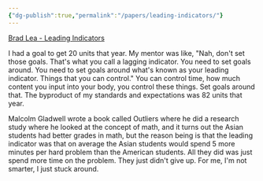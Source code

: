 ```yaml
---
{"dg-publish":true,"permalink":"/papers/leading-indicators/"}
---
```



[Brad Lea - Leading Indicators](https://www.facebook.com/TheRealBradLea/videos/the-truth-is-it-doesnt-matter-where-youre-from-or-what-your-culture-is-ability-c/425870638779180/)

I had a goal to get 20 units that year. My mentor was like, "Nah, don't set those goals. That's what you call a lagging indicator. You need to set goals around. You need to set goals around what's known as your leading indicator. Things that you can control." You can control time, how much content you input into your body, you control these things. Set goals around that. The byproduct of my standards and expectations was 82 units that year.

Malcolm Gladwell wrote a book called Outliers where he did a research study where he looked at the concept of math, and it turns out the Asian students had better grades in math, but the reason being is that the leading indicator was that on average the Asian students would spend 5 more minutes per hard problem than the American students. All they did was just spend more time on the problem. They just didn't give up. For me, I'm not smarter, I just stuck around.